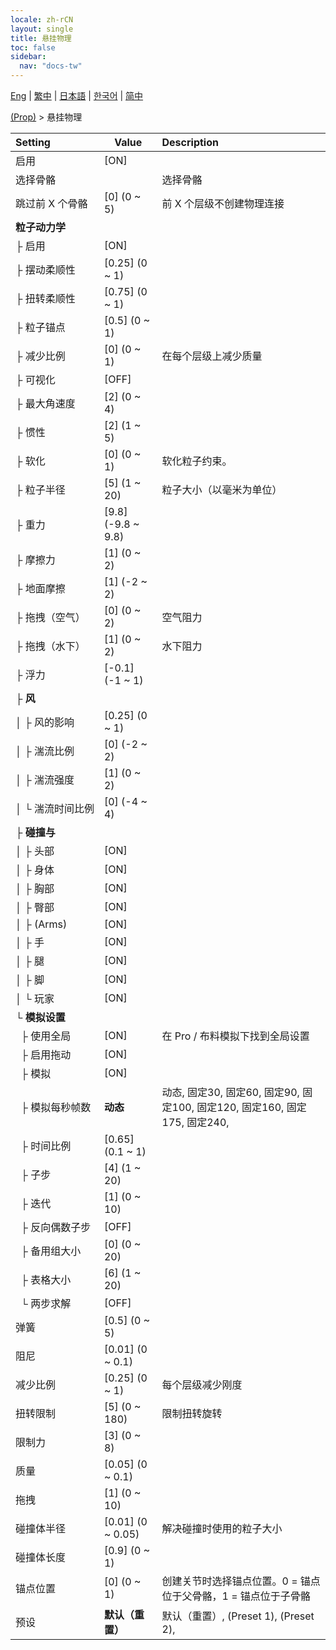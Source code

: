 ```yaml
---
locale: zh-rCN
layout: single
title: 悬挂物理
toc: false
sidebar:
  nav: "docs-tw"
---
```

[Eng](/dancexr/menu/2025.4/prop/cloth_physics) | [繁中](/tw/dancexr/menu/2025.4/prop/cloth_physics) | [日本語](/jp/dancexr/menu/2025.4/prop/cloth_physics) | [한국어](/kr/dancexr/menu/2025.4/prop/cloth_physics) | [简中](/zh/dancexr/menu/2025.4/prop/cloth_physics)

[(Prop)](../menu#(Prop)) > 悬挂物理



| Setting | Value | Description |
| :--- | --- | :--- |
|<nobr>启用</nobr>| [ON] | 
|<nobr>选择骨骼</nobr>|| 选择骨骼
|<nobr>跳过前 X 个骨骼</nobr>| [0] (0 ~ 5) | 前 X 个层级不创建物理连接
|<nobr>**粒子动力学**</nobr>| | 
|<nobr>├&nbsp;启用</nobr>| [ON] | 
|<nobr>├&nbsp;摆动柔顺性</nobr>| [0.25] (0 ~ 1) | 
|<nobr>├&nbsp;扭转柔顺性</nobr>| [0.75] (0 ~ 1) | 
|<nobr>├&nbsp;粒子锚点</nobr>| [0.5] (0 ~ 1) | 
|<nobr>├&nbsp;减少比例</nobr>| [0] (0 ~ 1) | 在每个层级上减少质量
|<nobr>├&nbsp;可视化</nobr>| [OFF] | 
|<nobr>├&nbsp;最大角速度</nobr>| [2] (0 ~ 4) | 
|<nobr>├&nbsp;惯性</nobr>| [2] (1 ~ 5) | 
|<nobr>├&nbsp;软化</nobr>| [0] (0 ~ 1) | 软化粒子约束。
|<nobr>├&nbsp;粒子半径</nobr>| [5] (1 ~ 20) | 粒子大小（以毫米为单位）
|<nobr>├&nbsp;重力</nobr>| [9.8] (-9.8 ~ 9.8) | 
|<nobr>├&nbsp;摩擦力</nobr>| [1] (0 ~ 2) | 
|<nobr>├&nbsp;地面摩擦</nobr>| [1] (-2 ~ 2) | 
|<nobr>├&nbsp;拖拽（空气）</nobr>| [0] (0 ~ 2) | 空气阻力
|<nobr>├&nbsp;拖拽（水下）</nobr>| [1] (0 ~ 2) | 水下阻力
|<nobr>├&nbsp;浮力</nobr>| [-0.1] (-1 ~ 1) | 
|<nobr>├&nbsp;**风**</nobr>| | 
|<nobr>│&nbsp;├&nbsp;风的影响</nobr>| [0.25] (0 ~ 1) | 
|<nobr>│&nbsp;├&nbsp;湍流比例</nobr>| [0] (-2 ~ 2) | 
|<nobr>│&nbsp;├&nbsp;湍流强度</nobr>| [1] (0 ~ 2) | 
|<nobr>│&nbsp;└&nbsp;湍流时间比例</nobr>| [0] (-4 ~ 4) | 
|<nobr>├&nbsp;**碰撞与**</nobr>| | 
|<nobr>│&nbsp;├&nbsp;头部</nobr>| [ON] | 
|<nobr>│&nbsp;├&nbsp;身体</nobr>| [ON] | 
|<nobr>│&nbsp;├&nbsp;胸部</nobr>| [ON] | 
|<nobr>│&nbsp;├&nbsp;臀部</nobr>| [ON] | 
|<nobr>│&nbsp;├&nbsp;(Arms)</nobr>| [ON] | 
|<nobr>│&nbsp;├&nbsp;手</nobr>| [ON] | 
|<nobr>│&nbsp;├&nbsp;腿</nobr>| [ON] | 
|<nobr>│&nbsp;├&nbsp;脚</nobr>| [ON] | 
|<nobr>│&nbsp;└&nbsp;玩家</nobr>| [ON] | 
|<nobr>└&nbsp;**模拟设置**</nobr>| | 
|<nobr>&nbsp;&nbsp;├&nbsp;使用全局</nobr>| [ON] | 在 Pro / 布料模拟下找到全局设置
|<nobr>&nbsp;&nbsp;├&nbsp;启用拖动</nobr>| [ON] | 
|<nobr>&nbsp;&nbsp;├&nbsp;模拟</nobr>| [ON] | 
|<nobr>&nbsp;&nbsp;├&nbsp;模拟每秒帧数</nobr>| **动态** | 动态, 固定30, 固定60, 固定90, 固定100, 固定120, 固定160, 固定175, 固定240,  |
|<nobr>&nbsp;&nbsp;├&nbsp;时间比例</nobr>| [0.65] (0.1 ~ 1) | 
|<nobr>&nbsp;&nbsp;├&nbsp;子步</nobr>| [4] (1 ~ 20) | 
|<nobr>&nbsp;&nbsp;├&nbsp;迭代</nobr>| [1] (0 ~ 10) | 
|<nobr>&nbsp;&nbsp;├&nbsp;反向偶数子步</nobr>| [OFF] | 
|<nobr>&nbsp;&nbsp;├&nbsp;备用组大小</nobr>| [0] (0 ~ 20) | 
|<nobr>&nbsp;&nbsp;├&nbsp;表格大小</nobr>| [6] (1 ~ 20) | 
|<nobr>&nbsp;&nbsp;└&nbsp;两步求解</nobr>| [OFF] | 
|<nobr>弹簧</nobr>| [0.5] (0 ~ 5) | 
|<nobr>阻尼</nobr>| [0.01] (0 ~ 0.1) | 
|<nobr>减少比例</nobr>| [0.25] (0 ~ 1) | 每个层级减少刚度
|<nobr>扭转限制</nobr>| [5] (0 ~ 180) | 限制扭转旋转
|<nobr>限制力</nobr>| [3] (0 ~ 8) | 
|<nobr>质量</nobr>| [0.05] (0 ~ 0.1) | 
|<nobr>拖拽</nobr>| [1] (0 ~ 10) | 
|<nobr>碰撞体半径</nobr>| [0.01] (0 ~ 0.05) | 解决碰撞时使用的粒子大小
|<nobr>碰撞体长度</nobr>| [0.9] (0 ~ 1) | 
|<nobr>锚点位置</nobr>| [0] (0 ~ 1) | 创建关节时选择锚点位置。0 = 锚点位于父骨骼，1 = 锚点位于子骨骼
|<nobr>预设</nobr>| **默认（重置）** | 默认（重置）, (Preset 1), (Preset 2),  |
